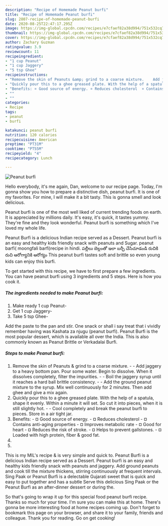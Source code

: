 ```yaml
---
description: "Recipe of Homemade Peanut burfi"
title: "Recipe of Homemade Peanut burfi"
slug: 2807-recipe-of-homemade-peanut-burfi
date: 2020-08-25T22:47:17.295Z
image: https://img-global.cpcdn.com/recipes/e7cfaef82a38d994/751x532cq70/peanut-burfi-recipe-main-photo.jpg
thumbnail: https://img-global.cpcdn.com/recipes/e7cfaef82a38d994/751x532cq70/peanut-burfi-recipe-main-photo.jpg
cover: https://img-global.cpcdn.com/recipes/e7cfaef82a38d994/751x532cq70/peanut-burfi-recipe-main-photo.jpg
author: Zachary Guzman
ratingvalue: 3.9
reviewcount: 11
recipeingredient:
- "1 cup Peanut"
- "1 cup Jaggery"
- "5 tsp Ghee"
recipeinstructions:
- "Remove the skin of Peanuts &amp; grind to a coarse mixture.    Add jaggery to a heavy bottom pan. Pour some water. Begin to dissolve. When it dissolves completely, filter the impurities.   Boil the jaggery syrup until it reaches a hard ball brittle consistency.   Add the ground peanut mixture to the syrup. Mix well continuously for 2 minutes. Then add ghee and give a mix again."
- "Quickly pour this to a ghee greased plate. With the help of a spatula, shape it evenly. Within a minute it will set. So cut it into pieces, when it is still slightly hot.   Cool completely and break the peanut burfi to pieces. Store in a air tight jar."
- "Benefits: ¤ Good source of energy. ¤ Reduces cholesterol  ¤ Contains anti-aging properties  ¤ Improves metabolic rate  ¤ Good for heart  ¤ Reduces the risk of stroke.  ¤ Helps to prevent gallstones.  ¤ Loaded with high protein, fiber &amp; good fat."
- ""
- ""
categories:
- Recipe
tags:
- peanut
- burfi

katakunci: peanut burfi 
nutrition: 120 calories
recipecuisine: American
preptime: "PT31M"
cooktime: "PT55M"
recipeyield: "4"
recipecategory: Lunch

---
```



![Peanut burfi](https://img-global.cpcdn.com/recipes/e7cfaef82a38d994/751x532cq70/peanut-burfi-recipe-main-photo.jpg)

Hello everybody, it's me again, Dan, welcome to our recipe page. Today, I'm gonna show you how to prepare a distinctive dish, peanut burfi. It is one of my favorites. For mine, I will make it a bit tasty. This is gonna smell and look delicious.

Peanut burfi is one of the most well liked of current trending foods on earth. It is appreciated by millions daily. It's easy, it's quick, it tastes yummy. They're fine and they look wonderful. Peanut burfi is something which I've loved my whole life.

Peanut Burfi is a delicious Indian recipe served as a Dessert. Peanut burfi is an easy and healthy kids friendly snack with peanuts and Sugar. peanut barfi( moongfali barfi)recipe in hindi. పల్లీలు బెల్లంతో ఇలా బర్ఫీ చేసిచూడండి రుచికి రుచి ఆరోగ్యానికి ఆరోగ్యం This peanut burfi tastes soft and brittle so even young kids can enjoy this burfi.


To get started with this recipe, we have to first prepare a few ingredients. You can have peanut burfi using 3 ingredients and 5 steps. Here is how you cook it.

<!--inarticleads1-->

##### The ingredients needed to make Peanut burfi:

1. Make ready 1 cup Peanut-
1. Get 1 cup Jaggery-
1. Take 5 tsp Ghee-


Add the paste to the pan and stir. One snack or shall i say treat that i vividly remember having was Kashata za njugu (peanut burfi). Peanut Burfi is the most popular dessert, which is available all over the India. This is also commonly known as Peanut Brittle or Verkadalai Burfi. 

<!--inarticleads2-->

##### Steps to make Peanut burfi:

1. Remove the skin of Peanuts &amp; grind to a coarse mixture.  -  -  Add jaggery to a heavy bottom pan. Pour some water. Begin to dissolve. When it dissolves completely, filter the impurities. -  -  Boil the jaggery syrup until it reaches a hard ball brittle consistency. -  -  Add the ground peanut mixture to the syrup. Mix well continuously for 2 minutes. Then add ghee and give a mix again.
1. Quickly pour this to a ghee greased plate. With the help of a spatula, shape it evenly. Within a minute it will set. So cut it into pieces, when it is still slightly hot. -  -  Cool completely and break the peanut burfi to pieces. Store in a air tight jar.
1. Benefits: - ¤ Good source of energy. - ¤ Reduces cholesterol  - ¤ Contains anti-aging properties  - ¤ Improves metabolic rate  - ¤ Good for heart  - ¤ Reduces the risk of stroke.  - ¤ Helps to prevent gallstones.  - ¤ Loaded with high protein, fiber &amp; good fat.
1. 
1. 


This is my MIL&#39;s recipe &amp; is very simple and quick to. Peanut Burfi is a delicious Indian recipe served as a Dessert. Peanut burfi is an easy and healthy kids friendly snack with peanuts and jaggery. Add ground peanuts and cook till the mixture thickens, stirring continuously at frequent intervals. Sing Paak or Peanut Burfi is a delectable Gujarati sweet that is quick and easy to put together and has a subtle Serve this delicious Sing Paak or the Peanut Burfi as an after-dinner dessert or during the. 

So that's going to wrap it up for this special food peanut burfi recipe. Thanks so much for your time. I'm sure you can make this at home. There's gonna be more interesting food at home recipes coming up. Don't forget to bookmark this page on your browser, and share it to your family, friends and colleague. Thank you for reading. Go on get cooking!
